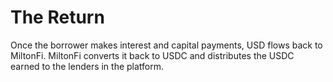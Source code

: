 # The Return

Once the borrower makes interest and capital payments, USD flows back to MiltonFi. MiltonFi converts it back to USDC and distributes the USDC earned to the lenders in the platform.
